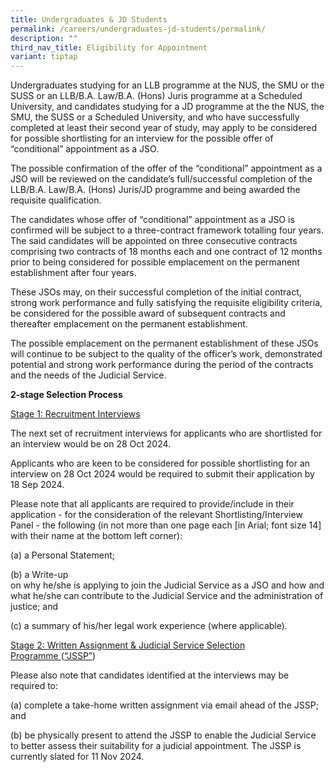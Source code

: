 ```yaml
---
title: Undergraduates & JD Students
permalink: /careers/undergraduates-jd-students/permalink/
description: ""
third_nav_title: Eligibility for Appointment
variant: tiptap
---
```

<p>Undergraduates studying for an LLB programme at the NUS, the SMU or the
SUSS or an LLB/B.A. Law/B.A. (Hons) Juris programme at a Scheduled University,
and candidates studying for a JD programme at the the NUS, the SMU, the
SUSS or a Scheduled University, and who have successfully completed at
least their second year of study, may apply to be considered for possible
shortlisting for an interview for the possible offer of “conditional” appointment
as a JSO.</p>
<p>The possible confirmation of the offer of the “conditional” appointment
as a JSO will be reviewed on the candidate’s full/successful completion
of the LLB/B.A. Law/B.A. (Hons) Juris/JD programme and being awarded the
requisite qualification.</p>
<p>The candidates whose offer of “conditional” appointment as a JSO is confirmed
will be subject to a three-contract framework totalling four years. The
said candidates will be appointed on three consecutive contracts comprising
two contracts of 18 months each and one contract of 12 months prior to
being considered for possible emplacement on the permanent establishment
after four years.</p>
<p>These JSOs may, on their successful completion of the initial contract,
strong work performance and fully satisfying the requisite eligibility
criteria, be considered for the possible award of subsequent contracts
and thereafter emplacement on the permanent establishment.</p>
<p>The possible emplacement on the permanent establishment of these JSOs
will continue to be subject to the quality of the officer’s work, demonstrated
potential and strong work performance during the period of the contracts
and the needs of the Judicial Service.</p>
<p><strong>2-stage Selection Process</strong>
</p>
<p><u>Stage 1: Recruitment Interviews</u>
</p>
<p>The next set of recruitment interviews for applicants who are shortlisted
for an interview would be on 28 Oct 2024.</p>
<p>Applicants who are keen to be considered for possible shortlisting for
an interview on 28 Oct 2024 would be required to submit their application
by 18 Sep 2024.</p>
<p>Please note that all applicants are required to provide/include in their
application - for the consideration of the relevant Shortlisting/Interview
Panel - the following (in not more than one page each [in Arial; font size
14] with their name at the bottom left corner):</p>
<p>(a) a Personal Statement;</p>
<p>(b) a Write-up
<br>on why he/she is applying to join the Judicial Service as a JSO and how
and what he/she can contribute to the Judicial Service and the administration
of justice; and</p>
<p>(c) a summary of his/her legal work experience (where applicable).</p>
<p><u>Stage 2: Written Assignment &amp; Judicial Service Selection Programme&nbsp;</u>(<u>“JSSP”</u>)</p>
<p>Please also note that candidates identified at the interviews may be required
to:</p>
<p>(a) complete a take-home written assignment via email ahead of the JSSP;
and</p>
<p>(b) be physically present to attend the JSSP to enable the Judicial Service
to better assess their suitability for a judicial appointment. The JSSP
is currently slated for 11 Nov 2024.</p>
